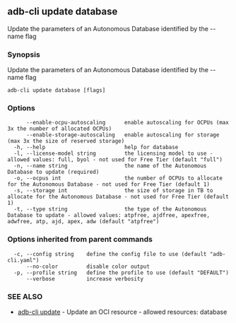 ## adb-cli update database

Update the parameters of an Autonomous Database identified by the --name flag

### Synopsis

Update the parameters of an Autonomous Database identified by the --name flag

```
adb-cli update database [flags]
```

### Options

```
      --enable-ocpu-autoscaling      enable autoscaling for OCPUs (max 3x the number of allocated OCPUs)
      --enable-storage-autoscaling   enable autoscaling for storage (max 3x the size of reserved storage)
  -h, --help                         help for database
  -l, --license-model string         the licensing model to use - allowed values: full, byol - not used for Free Tier (default "full")
  -n, --name string                  the name of the Autonomous Database to update (required)
  -o, --ocpus int                    the number of OCPUs to allocate for the Autonomous Database - not used for Free Tier (default 1)
  -s, --storage int                  the size of storage in TB to allocate for the Autonomous Database - not used for Free Tier (default 1)
  -t, --type string                  the type of the Autonomous Database to update - allowed values: atpfree, ajdfree, apexfree, adwfree, atp, ajd, apex, adw (default "atpfree")
```

### Options inherited from parent commands

```
  -c, --config string    define the config file to use (default "adb-cli.yaml")
      --no-color         disable color output
  -p, --profile string   define the profile to use (default "DEFAULT")
      --verbose          increase verbosity
```

### SEE ALSO

* [adb-cli update](adb-cli_update.md)	 - Update an OCI resource - allowed resources: database


